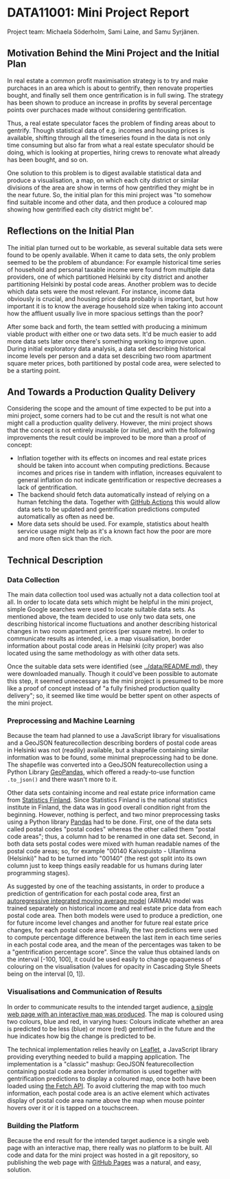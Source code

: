 # DATA11001: Mini Project Report

Project team: Michaela Söderholm, Sami Laine, and Samu Syrjänen.

## Motivation Behind the Mini Project and the Initial Plan

In real estate a common profit maximisation strategy is to try and make purchaces
in an area which is about to gentrify, then renovate properties bought, and finally
sell them once gentrification is in full swing. The strategy has been shown to produce
an increase in profits by several percentage points over purchaces made without considering
gentrification.

Thus, a real estate speculator faces the problem of finding areas
about to gentrify. Though statistical data of e.g. incomes and housing prices is
available, shifting through all the timeseries found in the data is not only
time consuming but also far from what a real estate speculator should be doing,
which is looking at properties, hiring crews to renovate what already has been
bought, and so on.

One solution to this problem is to digest available statistical data and produce
a visualisation, a map, on which each city district or similar divisions of the
area are show in terms of how gentrified they might be in the near future. So,
the initial plan for this mini project was "to somehow find suitable income and other
data, and then produce a coloured map showing how gentrified each city district
might be".

## Reflections on the Initial Plan

The initial plan turned out to be workable, as several suitable data sets were
found to be openly available. When it came to data sets, the only problem seemed
to be the problem of abundance: For example historical time series of household
and personal taxable income were found from multiple data providers, one of which
partitioned Helsinki by city district and another partitioning Helsinki by postal code
areas. Another problem was to decide which data sets were the most relevant.
For instance, income data obviously is crucial, and housing price data probably
is important, but how important it is to know the average household size
when taking into account how the affluent usually live in more spacious settings
than the poor?

After some back and forth, the team settled with producing a minimum viable
product with either one or two data sets. It'd be much easier to add more
data sets later once there's something working to improve upon. During
initial exploratory data analysis, a data set describing historical income
levels per person and a data set describing two room apartment square meter
prices, both partitioned by postal code area, were selected to be a starting
point.

## And Towards a Production Quality Delivery

Considering the scope and the amount of time expected to be put into a mini
project, some corners had to be cut and the result is not what one might call
a production quality delivery. However, the mini project shows that the concept
is not entirely inusable (or inutile), and with the following improvements
the result could be improved to be more than a proof of concept:

* Inflation together with its effects on incomes and real estate prices should
be taken into account when computing predictions. Because incomes and prices rise in tandem
with inflation, increases equivalent to general inflation do not indicate
gentrification or respective decreases a lack of gentrification.
* The backend should fetch data automatically instead of relying on a human fetching the data.
Together with [GitHub Actions](https://github.com/features/actions) this would allow
data sets to be updated and gentrification predictions computed automatically as often
as need be.
* More data sets should be used. For example, statistics about health service usage might help
as it's a known fact how the poor are more and more often sick than the rich.

## Technical Description

### Data Collection

The main data collection tool used was actually not a data collection tool at all.
In order to locate data sets which might be helpful in the mini project, simple
Google searches were used to locate suitable data sets. As mentioned above, the team
decided to use only two data sets, one describing historical income fluctuations and another
describing historical changes in two room apartment prices (per square metre).
In order to communicate results as intended, i.e. a map visualisation,
border information about postal code areas in Helsinki (city proper) was also located
using the same methodology as with other data sets.

Once the suitable data sets were identified (see [../data/README.md](../data/README.md)),
they were downloaded manually. Though it could've been possible to automate this step,
it seemed unnecessary as the mini project is presumed to be more like a proof of concept instead of
"a fully finished production quality delivery"; so, it seemed like time would be better
spent on other aspects of the mini project.

### Preprocessing and Machine Learning

Because the team had planned to use a JavaScript library for visualisations and
a GeoJSON featurecollection describing borders of postal code areas in Helsinki
was not (readily) available, but a shapefile containing similar information was to be found,
some minimal preprocessing had to be done.
The shapefile was converted into a GeoJSON featurecollection using a Python Library
[GeoPandas](https://geopandas.org/), which offered a ready-to-use function `.to_json()`
and there wasn't more to it.

Other data sets containing income and real estate price information came from
[Statistics Finland](https://stat.fi/index_en.html). Since Statistics Finland is the national
statistics institute in Finland, the data was in good overall condition right from the beginning.
However, nothing is perfect, and two minor preprocessing tasks using a Python library
[Pandas](https://pandas.pydata.org/) had to be done.
First, one of the data sets called postal codes "postal codes" whereas the other called them
"postal code areas"; thus, a column had to be renamed in one data set.
Second, in both data sets postal codes were mixed with human readable names of the postal code
areas; so, for example "00140  Kaivopuisto - Ullanlinna (Helsinki)" had to be turned into
"00140" (the rest got split into its own column just to keep things easily readable for us humans
during later programming stages).

As suggested by one of the teaching assistants, in order to produce a prediction of 
gentrification for each postal code area, first an
[autoregressive integrated moving average model](https://en.wikipedia.org/wiki/Autoregressive_integrated_moving_average)
(ARIMA) model was trained separately on historical income and real estate price data
from each postal code area. Then both models were used to produce a prediction,
one for future income level changes and another for future real estate price changes,
for each postal code area. Finally, the two predictions were used to compute percentage
difference between the last item in each time series in each postal code area,
and the mean of the percentages was taken to be a "gentrification percentage score".
Since the value thus obtained lands on the interval [-100, 100], it could
be used easily to change opaqueness of colouring on the visualisation (values
for opacity in Cascading Style Sheets being on the interval [0, 1]).

### Visualisations and Communication of Results

In order to communicate results to the intended target audience,
[a single web page with an interactive map was produced](https://samusyrjanen.github.io/gentrification-project/).
The map is coloured using two colours, blue and
red, in varying hues: Colours indicate whether an area is predicted to be less (blue)
or more (red) gentrified in the future and the hue indicates how big the change
is predicted to be.

The technical implementation relies heavily on [Leaflet](https://leafletjs.com/),
a JavaScript library providing everything needed to build a mapping application.
The implementation is a "classic" mashup: GeoJSON featurecollection containing
postal code area border information is used together with gentrification predictions
to display a coloured map, once both have been loaded using
[the Fetch API](https://developer.mozilla.org/en-US/docs/Web/API/Fetch_API).
To avoid cluttering the map with too much information, each postal code area
is an active element which activates display of postal code area name above
the map when mouse pointer hovers over it or it is tapped on a touchscreen.

### Building the Platform

Because the end result for the intended target audience is a single web page with
an interactive map, there really was no platform to be built. All code and data
for the mini project was hosted in a git repository, so publishing the web page
with [GitHub Pages](https://pages.github.com/) was a natural, and easy, solution.
